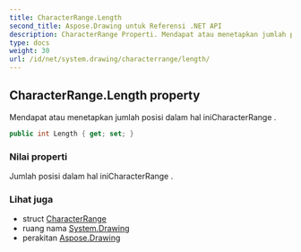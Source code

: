 ```yaml
---
title: CharacterRange.Length
second_title: Aspose.Drawing untuk Referensi .NET API
description: CharacterRange Properti. Mendapat atau menetapkan jumlah posisi dalam hal iniCharacterRange .
type: docs
weight: 30
url: /id/net/system.drawing/characterrange/length/
---
```

## CharacterRange.Length property

Mendapat atau menetapkan jumlah posisi dalam hal iniCharacterRange .

```csharp
public int Length { get; set; }
```

### Nilai properti

Jumlah posisi dalam hal iniCharacterRange .

### Lihat juga

* struct [CharacterRange](../)
* ruang nama [System.Drawing](../../characterrange/)
* perakitan [Aspose.Drawing](../../../)


